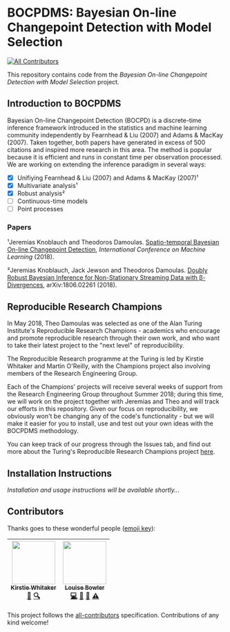 # BOCPDMS: Bayesian On-line Changepoint Detection with Model Selection
[![All Contributors](https://img.shields.io/badge/all_contributors-2-orange.svg?style=flat-square)](#contributors)

This repository contains code from the _Bayesian On-line Changepoint Detection with Model Selection_ project.

## Introduction to BOCPDMS

Bayesian On-line Changepoint Detection (BOCPD) is a discrete-time inference framework introduced in the statistics and machine learning community independently by Fearnhead & Liu (2007) and Adams & MacKay (2007). Taken together, both papers have generated in excess of 500 citations and inspired more research in this area. The method is popular because it is efficient and runs in constant time per observation processed. We are working on extending the inference paradigm in several ways:

- [x] Unifiying Fearnhead & Liu (2007) and Adams & MacKay (2007)¹
- [x] Multivariate analysis¹
- [x] Robust analysis²
- [ ] Continuous-time models
- [ ] Point processes

### Papers

¹Jeremias Knoblauch and Theodoros Damoulas. [Spatio-temporal Bayesian On-line Changepoint Detection](https://arxiv.org/abs/1805.05383), _International Conference on Machine Learning_ (2018).

²Jeremias Knoblauch, Jack Jewson and Theodoros Damoulas. [Doubly Robust Bayesian Inference for Non-Stationary Streaming Data with β-Divergences](https://arxiv.org/abs/1806.02261), arXiv:1806.02261 (2018).

## Reproducible Research Champions

In May 2018, Theo Damoulas was selected as one of the Alan Turing Institute's Reproducible Research Champions - academics who encourage and promote reproducible research through their own work, and who want to take their latest project to the "next level" of reproducibility.

The Reproducible Research programme at the Turing is led by Kirstie Whitaker and Martin O'Reilly, with the Champions project also involving members of the Research Engineering Group.

Each of the Champions' projects will receive several weeks of support from the Research Engineering Group throughout Summer 2018; during this time, we will work on the project together with Jeremias and Theo and will track our efforts in this repository. Given our focus on reproducibility, we obviously won't be changing any of the code's functionality - but we will make it easier for you to install, use and test out your own ideas with the BOCPDMS methodology.

You can keep track of our progress through the Issues tab, and find out more about the Turing's Reproducible Research Champions project [here](https://github.com/alan-turing-institute/ReproducibleResearchResources).

## Installation Instructions

_Installation and usage instructions will be available shortly..._

## Contributors

Thanks goes to these wonderful people ([emoji key](https://github.com/kentcdodds/all-contributors#emoji-key)):

<!-- ALL-CONTRIBUTORS-LIST:START - Do not remove or modify this section -->
<!-- prettier-ignore -->
| [<img src="https://avatars1.githubusercontent.com/u/3626306?v=4" width="100px;"/><br /><sub><b>Kirstie Whitaker</b></sub>](https://whitakerlab.github.io)<br />[📖](https://github.com/alan-turing-institute/bocpdms/commits?author=KirstieJane "Documentation") [🔍](#fundingFinding-KirstieJane "Funding Finding") | [<img src="https://avatars1.githubusercontent.com/u/25640708?v=4" width="100px;"/><br /><sub><b>Louise Bowler</b></sub>](https://github.com/LouiseABowler)<br />[💻](https://github.com/alan-turing-institute/bocpdms/commits?author=LouiseABowler "Code") [📖](https://github.com/alan-turing-institute/bocpdms/commits?author=LouiseABowler "Documentation") [📢](#talk-LouiseABowler "Talks") [⚠️](https://github.com/alan-turing-institute/bocpdms/commits?author=LouiseABowler "Tests") |
| :---: | :---: |
<!-- ALL-CONTRIBUTORS-LIST:END -->

This project follows the [all-contributors](https://github.com/kentcdodds/all-contributors) specification. Contributions of any kind welcome!
